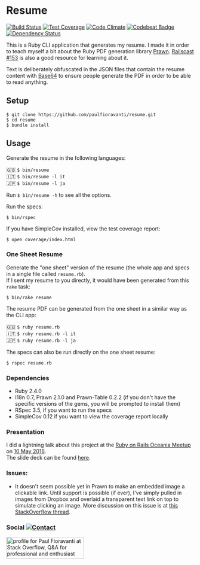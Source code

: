 # Resume

[![Build Status](https://travis-ci.org/paulfioravanti/resume.svg?branch=master)](https://travis-ci.org/paulfioravanti/resume)
[![Test Coverage](https://codeclimate.com/github/paulfioravanti/resume/badges/coverage.svg)](https://codeclimate.com/github/paulfioravanti/resume)
[![Code Climate](https://codeclimate.com/github/paulfioravanti/resume/badges/gpa.svg)](https://codeclimate.com/github/paulfioravanti/resume)
[![Codebeat Badge](https://codebeat.co/badges/177b8978-ac33-4ec7-9534-765df49a0ef5)](https://codebeat.co/projects/github-com-paulfioravanti-resume)
[![Dependency Status](https://gemnasium.com/paulfioravanti/resume.svg)](https://gemnasium.com/paulfioravanti/resume)

This is a Ruby CLI application that generates my resume.  I made it in order
to teach myself a bit about the Ruby PDF generation library
[Prawn](https://github.com/prawnpdf/prawn).
[Railscast #153](http://railscasts.com/episodes/153-pdfs-with-prawn-revised)
is also a good resource for learning about it.

Text is deliberately obfuscated in the JSON files that contain the resume content
with [Base64](http://ruby-doc.org/stdlib-2.3.0/libdoc/base64/rdoc/Base64.html)
to ensure people generate the PDF in order to be able to read anything.

## Setup

    $ git clone https://github.com/paulfioravanti/resume.git
    $ cd resume
    $ bundle install

## Usage

Generate the resume in the following languages:

:uk: `$ bin/resume`<br />
:it: `$ bin/resume -l it`<br />
:jp: `$ bin/resume -l ja`

Run `$ bin/resume -h` to see all the options.

Run the specs:

    $ bin/rspec

If you have SimpleCov installed, view the test coverage report:

    $ open coverage/index.html

### One Sheet Resume

Generate the "one sheet" version of the resume (the whole app and specs in a
single file called `resume.rb`).<br />
If I sent my resume to you directly, it would have been generated from
this `rake` task:

    $ bin/rake resume

The resume PDF can be generated from the one sheet in a similar way as the
CLI app:

:uk: `$ ruby resume.rb`<br />
:it: `$ ruby resume.rb -l it`<br />
:jp: `$ ruby resume.rb -l ja`

The specs can also be run directly on the one sheet resume:

    $ rspec resume.rb

### Dependencies

- Ruby 2.4.0
- I18n 0.7, Prawn 2.1.0 and Prawn-Table 0.2.2 (if you don't have the specific
  versions of the gems, you will be prompted to install them)
- RSpec 3.5, if you want to run the specs
- SimpleCov 0.12 if you want to view the coverage report locally

### Presentation

I did a lightning talk about this project at the
[Ruby on Rails Oceania Meetup](https://www.meetup.com/Ruby-On-Rails-Oceania-Sydney/)
on [10 May 2016](https://www.meetup.com/Ruby-On-Rails-Oceania-Sydney/events/228886775/).<br />
The slide deck can be found [here](https://speakerdeck.com/paulfioravanti/resume-as-code).

### Issues:

- It doesn't seem possible yet in Prawn to make an embedded image a clickable
  link.  Until support is possible (if ever), I've simply pulled in images from
  Dropbox and overlaid a transparent text link on top to simulate clicking an
  image.  More discussion on this issue is at
  [this StackOverflow thread](http://stackoverflow.com/q/8289031/567863).

### Social [![Contact](https://img.shields.io/badge/contact-%40paulfioravanti-blue.svg)](https://twitter.com/paulfioravanti)


<a href="http://stackoverflow.com/users/567863/paul-fioravanti">
  <img src="http://stackoverflow.com/users/flair/567863.png" width="208" height="58" alt="profile for Paul Fioravanti at Stack Overflow, Q&amp;A for professional and enthusiast programmers" title="profile for Paul Fioravanti at Stack Overflow, Q&amp;A for professional and enthusiast programmers">
</a>
